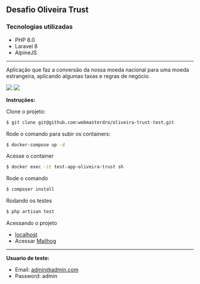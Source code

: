 ## Desafio Oliveira Trust

### Tecnologias utilizadas
* PHP 8.0
* Laravel 8
* AlpineJS

---
Aplicação que faz a conversão da nossa moeda nacional para uma moeda estrangeira, aplicando
algumas taxas e regras de negócio.

![](https://user-images.githubusercontent.com/16580745/150660406-b8e35b5c-c113-46cf-8b85-a778f75fcc54.png)
![](https://user-images.githubusercontent.com/16580745/150660404-ecdf206d-5a53-4a37-bb9e-449345a9aef7.png)

**Instruções:**

Clone o projeto:

```bash
$ git clone git@github.com:webmasterdro/oliveira-trust-test.git
```

Rode o comando para subir os containers:

```bash
$ docker-compose up -d
```

Acesse o container

```bash
$ docker exec -it test-app-oliveira-trust sh 
```

Rode o comando

```bash
$ composer install
```

Rodando os testes

```bash
$ php artisan test
```

Acessando o projeto 
- [localhost](http://localhost/)
- Acessar [Mailhog](http://localhost:8025/)

---
**Usuario de teste:**

- Email: admin@admin.com
- Password: admin
